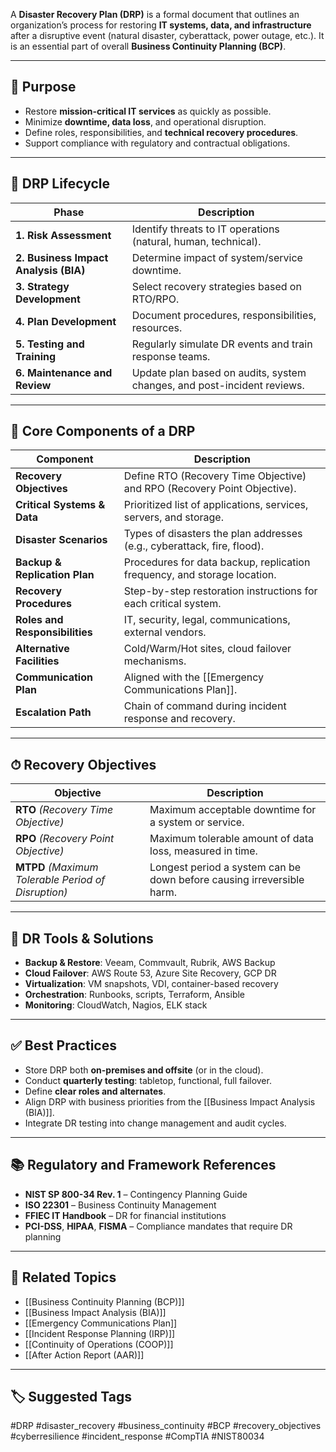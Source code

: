 A **Disaster Recovery Plan (DRP)** is a formal document that outlines an organization’s process for restoring **IT systems, data, and infrastructure** after a disruptive event (natural disaster, cyberattack, power outage, etc.). It is an essential part of overall **Business Continuity Planning (BCP)**.

---

## 🎯 Purpose

- Restore **mission-critical IT services** as quickly as possible.
- Minimize **downtime, data loss**, and operational disruption.
- Define roles, responsibilities, and **technical recovery procedures**.
- Support compliance with regulatory and contractual obligations.

---

## 🔁 DRP Lifecycle

| Phase            | Description                                                                 |
|------------------|-----------------------------------------------------------------------------|
| **1. Risk Assessment** | Identify threats to IT operations (natural, human, technical).           |
| **2. Business Impact Analysis (BIA)** | Determine impact of system/service downtime.                     |
| **3. Strategy Development** | Select recovery strategies based on RTO/RPO.                            |
| **4. Plan Development** | Document procedures, responsibilities, resources.                        |
| **5. Testing and Training** | Regularly simulate DR events and train response teams.              |
| **6. Maintenance and Review** | Update plan based on audits, system changes, and post-incident reviews.|

---

## 🧱 Core Components of a DRP

| Component                     | Description                                                                 |
|------------------------------|-----------------------------------------------------------------------------|
| **Recovery Objectives**       | Define RTO (Recovery Time Objective) and RPO (Recovery Point Objective).   |
| **Critical Systems & Data**   | Prioritized list of applications, services, servers, and storage.          |
| **Disaster Scenarios**        | Types of disasters the plan addresses (e.g., cyberattack, fire, flood).    |
| **Backup & Replication Plan** | Procedures for data backup, replication frequency, and storage location.   |
| **Recovery Procedures**       | Step-by-step restoration instructions for each critical system.            |
| **Roles and Responsibilities**| IT, security, legal, communications, external vendors.                    |
| **Alternative Facilities**    | Cold/Warm/Hot sites, cloud failover mechanisms.                            |
| **Communication Plan**        | Aligned with the [[Emergency Communications Plan]].                        |
| **Escalation Path**           | Chain of command during incident response and recovery.                    |

---

## ⏱ Recovery Objectives

| Objective | Description |
|----------|-------------|
| **RTO** *(Recovery Time Objective)* | Maximum acceptable downtime for a system or service. |
| **RPO** *(Recovery Point Objective)* | Maximum tolerable amount of data loss, measured in time. |
| **MTPD** *(Maximum Tolerable Period of Disruption)* | Longest period a system can be down before causing irreversible harm. |

---

## 🔧 DR Tools & Solutions

- **Backup & Restore**: Veeam, Commvault, Rubrik, AWS Backup  
- **Cloud Failover**: AWS Route 53, Azure Site Recovery, GCP DR  
- **Virtualization**: VM snapshots, VDI, container-based recovery  
- **Orchestration**: Runbooks, scripts, Terraform, Ansible  
- **Monitoring**: CloudWatch, Nagios, ELK stack  

---

## ✅ Best Practices

- Store DRP both **on-premises and offsite** (or in the cloud).
- Conduct **quarterly testing**: tabletop, functional, full failover.
- Define **clear roles and alternates**.
- Align DRP with business priorities from the [[Business Impact Analysis (BIA)]].
- Integrate DR testing into change management and audit cycles.

---

## 📚 Regulatory and Framework References

- **NIST SP 800-34 Rev. 1** – Contingency Planning Guide  
- **ISO 22301** – Business Continuity Management  
- **FFIEC IT Handbook** – DR for financial institutions  
- **PCI-DSS**, **HIPAA**, **FISMA** – Compliance mandates that require DR planning  

---

## 🧩 Related Topics

- [[Business Continuity Planning (BCP)]]
- [[Business Impact Analysis (BIA)]]
- [[Emergency Communications Plan]]
- [[Incident Response Planning (IRP)]]
- [[Continuity of Operations (COOP)]]
- [[After Action Report (AAR)]]

---

## 🏷 Suggested Tags

#DRP #disaster_recovery #business_continuity #BCP #recovery_objectives #cyberresilience #incident_response #CompTIA #NIST80034

